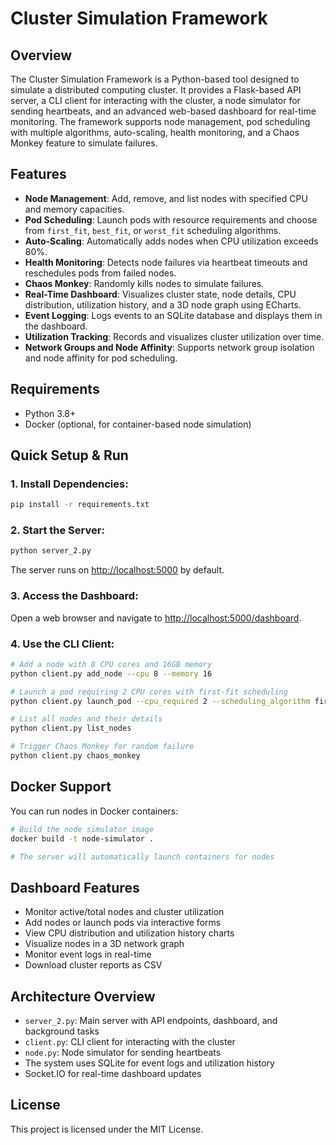  # Cluster Simulation Framework

## Overview
The Cluster Simulation Framework is a Python-based tool designed to simulate a distributed computing cluster. It provides a Flask-based API server, a CLI client for interacting with the cluster, a node simulator for sending heartbeats, and an advanced web-based dashboard for real-time monitoring. The framework supports node management, pod scheduling with multiple algorithms, auto-scaling, health monitoring, and a Chaos Monkey feature to simulate failures.

## Features
- **Node Management**: Add, remove, and list nodes with specified CPU and memory capacities.
- **Pod Scheduling**: Launch pods with resource requirements and choose from `first_fit`, `best_fit`, or `worst_fit` scheduling algorithms.
- **Auto-Scaling**: Automatically adds nodes when CPU utilization exceeds 80%.
- **Health Monitoring**: Detects node failures via heartbeat timeouts and reschedules pods from failed nodes.
- **Chaos Monkey**: Randomly kills nodes to simulate failures.
- **Real-Time Dashboard**: Visualizes cluster state, node details, CPU distribution, utilization history, and a 3D node graph using ECharts.
- **Event Logging**: Logs events to an SQLite database and displays them in the dashboard.
- **Utilization Tracking**: Records and visualizes cluster utilization over time.
- **Network Groups and Node Affinity**: Supports network group isolation and node affinity for pod scheduling.

## Requirements
- Python 3.8+
- Docker (optional, for container-based node simulation)

## Quick Setup & Run

### 1. Install Dependencies:
```bash
pip install -r requirements.txt
```

### 2. Start the Server:
```bash
python server_2.py
```
The server runs on [http://localhost:5000](http://localhost:5000) by default.

### 3. Access the Dashboard:
Open a web browser and navigate to [http://localhost:5000/dashboard](http://localhost:5000/dashboard).

### 4. Use the CLI Client:
```bash
# Add a node with 8 CPU cores and 16GB memory
python client.py add_node --cpu 8 --memory 16

# Launch a pod requiring 2 CPU cores with first-fit scheduling
python client.py launch_pod --cpu_required 2 --scheduling_algorithm first_fit

# List all nodes and their details
python client.py list_nodes

# Trigger Chaos Monkey for random failure
python client.py chaos_monkey
```

## Docker Support
You can run nodes in Docker containers:

```bash
# Build the node simulator image
docker build -t node-simulator .

# The server will automatically launch containers for nodes
```

## Dashboard Features
- Monitor active/total nodes and cluster utilization
- Add nodes or launch pods via interactive forms
- View CPU distribution and utilization history charts
- Visualize nodes in a 3D network graph
- Monitor event logs in real-time
- Download cluster reports as CSV

## Architecture Overview
- `server_2.py`: Main server with API endpoints, dashboard, and background tasks
- `client.py`: CLI client for interacting with the cluster
- `node.py`: Node simulator for sending heartbeats
- The system uses SQLite for event logs and utilization history
- Socket.IO for real-time dashboard updates

## License
This project is licensed under the MIT License.
